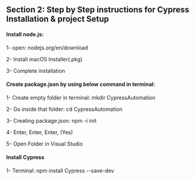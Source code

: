 ## Section 2: Step by Step instructions for Cypress Installation & project Setup

#### Install node.js:
1- open: nodejs.org/en/download

2- Install macOS Installer(.pkg)

3- Complete installation


#### Create package.json by using below command in terminal:
1- Create empty folder in terminal: mkdir CypressAutomation

2- Go inside that folder: cd CypressAutomation

3- Creating package.json: npm -i init

4- Enter, Enter, Enter, (Yes)

5- Open Folder in Visual Studio

#### Install Cypress
1- Terminal: npm install Cypress --save-dev